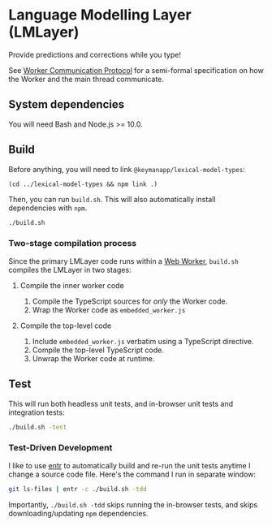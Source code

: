 Language Modelling Layer (LMLayer)
==================================

Provide predictions and corrections while you type!

See [Worker Communication Protocol](./docs/worker-communication-protocol.md) for a
semi-formal specification on how the Worker and the main thread communicate.

System dependencies
-------------------

You will need Bash and Node.js >= 10.0.

Build
-----

Before anything, you will need to link `@keymanapp/lexical-model-types`:

    (cd ../lexical-model-types && npm link .)

Then, you can run `build.sh`. This will also automatically install dependencies with `npm`.

```sh
./build.sh
```

### Two-stage compilation process

Since the primary LMLayer code runs within a [Web Worker][], `build.sh` compiles the
LMLayer in two stages:

 1. Compile the inner worker code
    1. Compile the TypeScript sources for _only_ the Worker code.
    2. Wrap the Worker code as `embedded_worker.js`

 2. Compile the top-level code
    1. Include `embedded_worker.js` verbatim using a TypeScript directive.
    2. Compile the top-level TypeScript code.
    3. Unwrap the Worker code at runtime.

[Web Worker]: https://developer.mozilla.org/en-US/docs/Web/API/Web_Workers_API/Using_web_workers

Test
----

This will run both headless unit tests, and in-browser unit tests and integration
tests:

```sh
./build.sh -test
```

### Test-Driven Development

I like to use [entr]() to automatically build and re-run the unit tests anytime I
change a source code file. Here's the command I run in separate window:

```sh
git ls-files | entr -c ./build.sh -tdd
```

Importantly, `./build.sh -tdd` skips running the in-browser tests, and skips
downloading/updating `npm` dependencies.

[entr]: http://eradman.com/entrproject/

